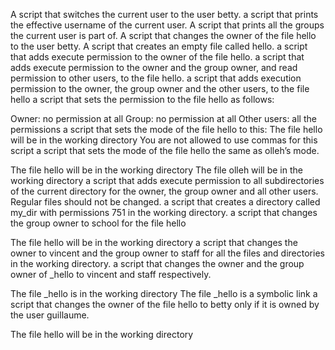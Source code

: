 A script that switches the current user to the user betty.
a script that prints the effective username of the current user.
A script that prints all the groups the current user is part of.
 A script that changes the owner of the file hello to the user betty.
A script that creates an empty file called hello.
a script that adds execute permission to the owner of the file hello.
a script that adds execute permission to the owner and the group owner, and read permission to other users, to the file hello.
a script that adds execution permission to the owner, the group owner and the other users, to the file hello
a script that sets the permission to the file hello as follows:

Owner: no permission at all
Group: no permission at all
Other users: all the permissions
a script that sets the mode of the file hello to this: The file hello will be in the working directory
You are not allowed to use commas for this script
a script that sets the mode of the file hello the same as olleh’s mode.

The file hello will be in the working directory
The file olleh will be in the working directory
a script that adds execute permission to all subdirectories of the current directory for the owner, the group owner and all other users. Regular files should not be changed.
 a script that creates a directory called my_dir with permissions 751 in the working directory.
a script that changes the group owner to school for the file hello

The file hello will be in the working directory
a script that changes the owner to vincent and the group owner to staff for all the files and directories in the working directory.
 a script that changes the owner and the group owner of _hello to vincent and staff respectively.

The file _hello is in the working directory
The file _hello is a symbolic link
a script that changes the owner of the file hello to betty only if it is owned by the user guillaume.

The file hello will be in the working directory

